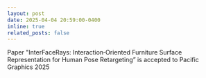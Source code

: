 ```yaml
---
layout: post
date: 2025-04-04 20:59:00-0400
inline: true
related_posts: false
---
```


Paper "InterFaceRays: Interaction‐Oriented Furniture Surface Representation for Human Pose Retargeting” is accepted to Pacific Graphics 2025
